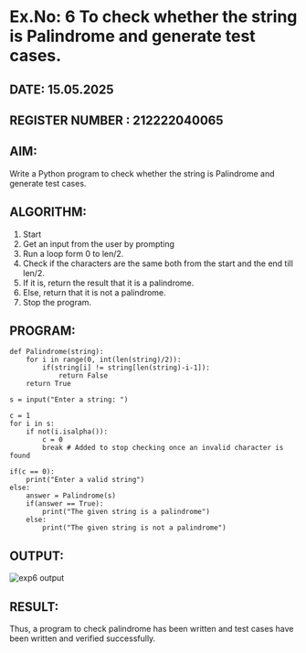 # Ex.No: 6 To check whether the string is Palindrome and generate test cases.

## DATE: 15.05.2025                                                                        
## REGISTER NUMBER : 212222040065
## AIM: 
Write a Python program to check whether the string is Palindrome and generate test cases. 
## ALGORITHM:
1. Start
2. Get an input from the user by prompting 
3. Run a loop form 0 to len/2.
4. Check if the characters are the same both from the start and the end till len/2. 
5. If it is, return the result that it is a palindrome.
6. Else, return that it is not a palindrome. 
7. Stop the program.
## PROGRAM:

```
def Palindrome(string):
    for i in range(0, int(len(string)/2)): 
        if(string[i] != string[len(string)-i-1]): 
            return False 
    return True 

s = input("Enter a string: ") 

c = 1 
for i in s: 
    if not(i.isalpha()): 
        c = 0 
        break # Added to stop checking once an invalid character is found

if(c == 0): 
    print("Enter a valid string") 
else:
    answer = Palindrome(s)
    if(answer == True): 
        print("The given string is a palindrome") 
    else: 
        print("The given string is not a palindrome")
```

## OUTPUT:

![exp6 output](https://github.com/user-attachments/assets/4d055ed1-1404-42d9-8e98-97e4488aa16e)


## RESULT:
Thus, a program to check palindrome has been written and test cases have been written and verified successfully.
